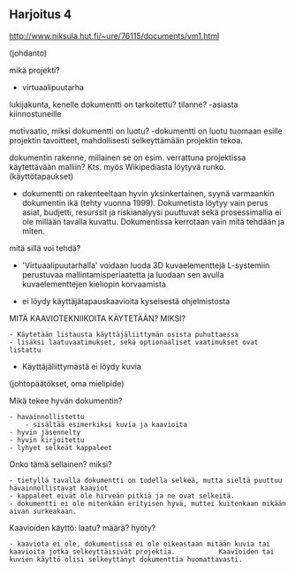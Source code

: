 ## Harjoitus 4


http://www.niksula.hut.fi/~ure/76115/documents/vm1.html

(johdanto)

mikä projekti?
- virtuaalipuutarha


lukijakunta, kenelle dokumentti on tarkoitettu?
tilanne?
-asiasta kiinnostuneille

motivaatio, miksi dokumentti on luotu?
-dokumentti on luotu tuomaan esille projektin tavoitteet, mahdollisesti selkeyttämään projektin tekoa.

dokumentin rakenne, millainen se on esim. verrattuna projektissa käytettävään malliin? Kts. myös Wikipediasta löytyvä runko. (käyttötapaukset)

- dokumentti on rakenteeltaan hyvin yksinkertainen, syynä varmaankin dokumentin ikä (tehty vuonna 1999). Dokumetista löytyy vain perus asiat, budjetti, resurssit ja riskianalyysi puuttuvat sekä prosessimallia ei ole millään tavalla kuvattu.
Dokumentissa kerrotaan vain mitä tehdään ja miten.

mitä sillä voi tehdä?

- 'Virtuaalipuutarhalla' voidaan luoda 3D kuvaelementtejä L-systemiin perustuvaa mallintamisperiaatetta ja luodaan sen avulla kuvaelementtejen kieliopin korvaamista

- ei löydy käyttäjätapauskaavioita kyseisestä ohjelmistosta

MITÄ KAAVIOTEKNIIKOITA KÄYTETÄÄN? MIKSI?

	- Käytetään listausta käyttäjäliittymän osista puhuttaessa
	- lisäksi laatuvaatimukset, sekä optionaaliset vaatimukset ovat listattu

- Käyttäjäliittymästä ei löydy kuvia

(johtopäätökset, oma mielipide)

Mikä tekee hyvän dokumentin?

	- havainnollistettu
		- sisältää esimerkiksi kuvia ja kaavioita
	- hyvin jäsennelty
	- hyvin kirjoitettu 
	- lyhyet selkeät kappaleet

Onko tämä sellainen? miksi?

	- tietyllä tavalla dokumentti on todella selkeä, mutta sieltä puuttuu havainnollistavat kaaviot
	- kappaleet eivät ole hirveän pitkiä ja ne ovat selkeitä.
	- dokumentti ei ole mitenkään erityisen hyvä, muttei kuitenkaan mikään aivan surkeakaan.


	
Kaavioiden käyttö: laatu? määrä? hyöty?

	- kaaviota ei ole, dokumentissa ei ole oikeastaan mitään kuvia tai kaavioita jotka selkeyttäisivät projektia. 			Kaavioiden tai kuvien käyttö olisi selkeyttänyt dokumenttia huomattavasti.
